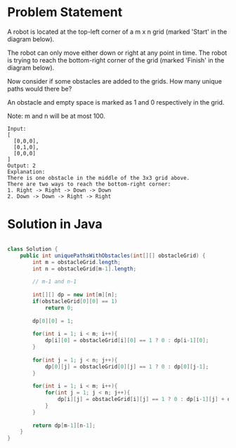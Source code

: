 # Problem Statement
A robot is located at the top-left corner of a m x n grid (marked 'Start' in the diagram below).

The robot can only move either down or right at any point in time. The robot is trying to reach the bottom-right corner of the grid (marked 'Finish' in the diagram below).

Now consider if some obstacles are added to the grids. How many unique paths would there be?


An obstacle and empty space is marked as 1 and 0 respectively in the grid.

Note: m and n will be at most 100.

```
Input:
[
  [0,0,0],
  [0,1,0],
  [0,0,0]
]
Output: 2
Explanation:
There is one obstacle in the middle of the 3x3 grid above.
There are two ways to reach the bottom-right corner:
1. Right -> Right -> Down -> Down
2. Down -> Down -> Right -> Right
```

# Solution in Java

```Java

class Solution {
    public int uniquePathsWithObstacles(int[][] obstacleGrid) {
        int m = obstacleGrid.length;
        int n = obstacleGrid[m-1].length;
        
        // m-1 and n-1
        
        int[][] dp = new int[m][n];
        if(obstacleGrid[0][0] == 1)
            return 0;
        
        dp[0][0] = 1;
        
        for(int i = 1; i < m; i++){
            dp[i][0] = obstacleGrid[i][0] == 1 ? 0 : dp[i-1][0];
        }
        
        for(int j = 1; j < n; j++){
            dp[0][j] = obstacleGrid[0][j] == 1 ? 0 : dp[0][j-1];
        }
        
        for(int i = 1; i < m; i++){
            for(int j = 1; j < n; j++){
                dp[i][j] = obstacleGrid[i][j] == 1 ? 0 : dp[i-1][j] + dp[i][j-1];
            }
        }
        
        return dp[m-1][n-1];
    }
}

```
